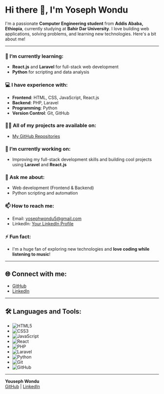 # Hi there 👋, I'm Yoseph Wondu

I'm a passionate **Computer Engineering student** from **Addis Ababa, Ethiopia**, currently studying at **Bahir Dar University**. I love building web applications, solving problems, and learning new technologies. Here's a bit about me!

---

### 🔭 I’m currently learning:
- **React.js** and **Laravel** for full-stack web development
- **Python** for scripting and data analysis

### 💻 I have experience with:
- **Frontend**: HTML, CSS, JavaScript, React.js
- **Backend**: PHP, Laravel
- **Programming**: Python
- **Version Control**: Git, GitHub

### 👨‍💻 All of my projects are available on:
- [My GitHub Repositories](https://github.com/yosephw17)

### 🌱 I’m currently working on:
- Improving my full-stack development skills and building cool projects using **Laravel** and **React.js**

### 💬 Ask me about:
- Web development (Frontend & Backend)
- Python scripting and automation

### 📫 How to reach me:
- Email: [yosephwondu5@gmail.com](mailto:yosephwondu5@gmail.com)
- LinkedIn: [Your LinkedIn Profile](https://www.linkedin.com/in/yoseph-wondu-b610272a6?utm_source=share&utm_campaign=share_via&utm_content=profile&utm_medium=android_app)

### ⚡ Fun fact:
- I'm a huge fan of exploring new technologies and **love coding while listening to music**!

---

## 🌐 Connect with me:
- [GitHub](https://github.com/yosephw17)
- [LinkedIn]([https://linkedin.com/in/your-linkedin](https://www.linkedin.com/in/yoseph-wondu-b610272a6?utm_source=share&utm_campaign=share_via&utm_content=profile&utm_medium=android_app))

---

## 🛠️ Languages and Tools:
- ![HTML5](https://img.shields.io/badge/HTML5-E34F26?style=flat-square&logo=html5&logoColor=white)
- ![CSS3](https://img.shields.io/badge/CSS3-1572B6?style=flat-square&logo=css3&logoColor=white)
- ![JavaScript](https://img.shields.io/badge/JavaScript-F7DF1E?style=flat-square&logo=javascript&logoColor=black)
- ![React](https://img.shields.io/badge/React-61DAFB?style=flat-square&logo=react&logoColor=black)
- ![PHP](https://img.shields.io/badge/PHP-777BB4?style=flat-square&logo=php&logoColor=white)
- ![Laravel](https://img.shields.io/badge/Laravel-FF2D20?style=flat-square&logo=laravel&logoColor=white)
- ![Python](https://img.shields.io/badge/Python-3776AB?style=flat-square&logo=python&logoColor=white)
- ![Git](https://img.shields.io/badge/Git-F05032?style=flat-square&logo=git&logoColor=white)
- ![GitHub](https://img.shields.io/badge/GitHub-181717?style=flat-square&logo=github&logoColor=white)

---

**Youseph Wondu**  
[GitHub]([https://github.com/your-username](https://github.com/yosephw17)) | [LinkedIn]([https://linkedin.com/in/your-linkedin](https://www.linkedin.com/in/yoseph-wondu-b610272a6?utm_source=share&utm_campaign=share_via&utm_content=profile&utm_medium=android_app))
